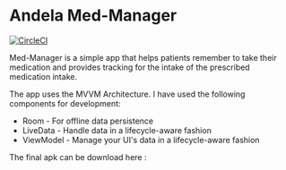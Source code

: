 # Andela Med-Manager  

[![CircleCI](https://circleci.com/gh/jumaallan/Andela-Med-Manager/tree/master.svg?style=svg)](https://circleci.com/gh/jumaallan/Andela-Med-Manager/tree/master)

Med-Manager is a simple app that helps patients remember to take their medication and provides tracking for the intake of the prescribed medication intake.

The app uses the MVVM Architecture. I have used the following components for development:

* Room - For offline data persistence
* LiveData - Handle data in a lifecycle-aware fashion 
* ViewModel - Manage your UI's data in a lifecycle-aware fashion


The final apk can be download here : <insert link>